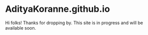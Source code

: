 # AdityaKoranne.github.io
Hi folks! Thanks for dropping by.
This site is in progress and will be available soon.
